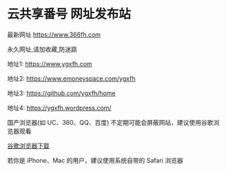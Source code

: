 # 云共享番号 网址发布站
<p>最新网址 <a href="https://www.366fh.com" rel="nofollow">https://www.366fh.com</a></p>
<p>永久网址,请加收藏,防迷路</p>
<p>地址1: <a href="https://www.ygxfh.com" rel="nofollow">https://www.ygxfh.com</a></p>
<p>地址2: <a href="https://www.emoneyspace.com/ygxfh" rel="nofollow">https://www.emoneyspace.com/ygxfh</a></p>
<p>地址3: <a href="https://github.com/ygxfh/home">https://github.com/ygxfh/home</a></p>
<p>地址4: <a href="https://ygxfh.wordpress.com/">https://ygxfh.wordpress.com/</a></p>
<p>国产浏览器(如 UC、360、QQ、百度) 不定期可能会屏蔽网站，建议使用谷歌浏览器观看</p>
<p><a href="https://www.google.cn/chrome" title="谷歌浏览器" rel="nofollow">谷歌浏览器下载</a></p>
<p>若你是 iPhone、Mac 的用户，建议使用系统自带的 Safari 浏览器</p>
